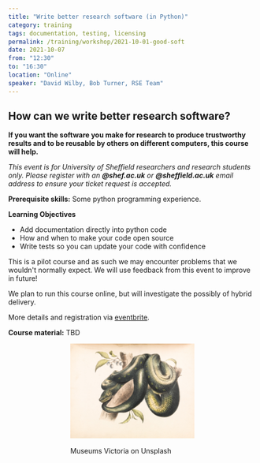 ```yaml
---
title: "Write better research software (in Python)"
category: training
tags: documentation, testing, licensing
permalink: /training/workshop/2021-10-01-good-soft
date: 2021-10-07
from: "12:30"
to: "16:30"
location: "Online"
speaker: "David Wilby, Bob Turner, RSE Team"
---
```


## How can we write better research software? 

**If you want the software you make for research to produce trustworthy results and to be reusable by others on different computers, this course will help.**

*This event is for University of Sheffield researchers and research students only. Please register with an **@shef.ac.uk** or **@sheffield.ac.uk** email address to ensure your ticket request is accepted.*

**Prerequisite skills:** Some python programming experience.

**Learning Objectives**

* Add documentation directly into python code
* How and when to make your code open source
* Write tests so you can update your code with confidence

This is a pilot course and as such we may encounter problems that we wouldn't normally expect. We will use feedback from this event to improve in future!

We plan to run this course online, but will investigate the possibly of hybrid delivery.

More details and registration via [eventbrite](https://www.eventbrite.co.uk/e/write-better-research-software-in-python-tickets-163827758235).

**Course material:** TBD

<div style="width: 50%; margin:0 auto;"><img src="/assets/images/museums-victoria-G9Yy-iitjjg-unsplash.jpg" alt="Together, We Create"/><p>Museums Victoria on Unsplash</p></div>

